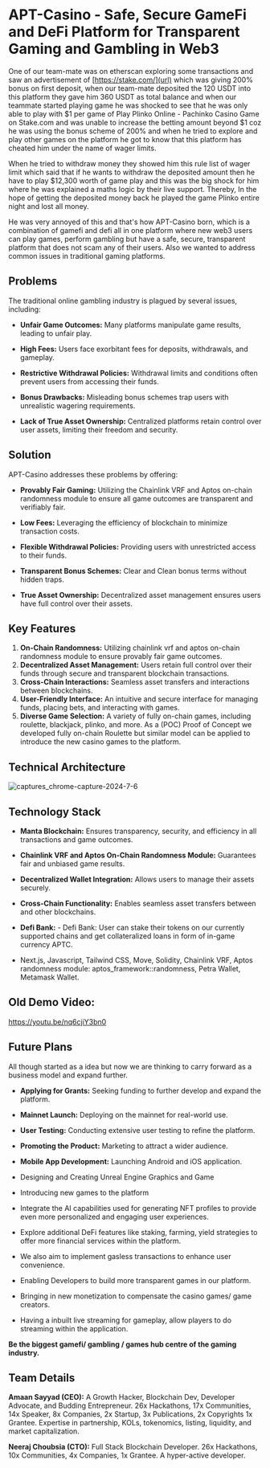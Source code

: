 # APT-Casino - Safe, Secure GameFi and DeFi Platform for Transparent Gaming and Gambling in Web3

One of our team-mate was on etherscan exploring some transactions and saw an advertisement of [https://stake.com/](url) which was giving 200% bonus on first deposit, when our team-mate deposited the 120 USDT into this platform they gave him 360 USDT as total balance and when our teammate started playing game he was shocked to see that he was only able to play with $1 per game of Play Plinko Online - Pachinko Casino Game on Stake.com and was unable to increase the betting amount beyond $1 coz he was using the bonus scheme of 200% and when he tried to explore and play other games on the platform he got to know that this platform has cheated him under the name of wager limits.

When he tried to withdraw money they showed him this rule list of wager limit which said that if he wants to withdraw the deposited amount then he have to play $12,300 worth of game play and this was the big shock for him where he was explained a maths logic by their live support. Thereby, In the hope of getting the deposited money back he played the game Plinko entire night and lost all money.

He was very annoyed of this and that's how APT-Casino born, which is a combination of gamefi and defi all in one platform where new web3 users can play games, perform gambling but have a safe, secure, transparent platform that does not scam any of their users. Also we wanted to address common issues in traditional gaming platforms.

## Problems

The traditional online gambling industry is plagued by several issues, including:
- **Unfair Game Outcomes:** Many platforms manipulate game results, leading to unfair play.

- **High Fees:** Users face exorbitant fees for deposits, withdrawals, and gameplay.

- **Restrictive Withdrawal Policies:** Withdrawal limits and conditions often prevent users from accessing their funds.

- **Bonus Drawbacks:** Misleading bonus schemes trap users with unrealistic wagering requirements.

- **Lack of True Asset Ownership:** Centralized platforms retain control over user assets, limiting their freedom and security.

## Solution

APT-Casino addresses these problems by offering:
- **Provably Fair Gaming:** Utilizing the Chainlink VRF and Aptos on-chain randomness module to ensure all game outcomes are transparent and verifiably fair.

- **Low Fees:** Leveraging the efficiency of blockchain to minimize transaction costs.

- **Flexible Withdrawal Policies:** Providing users with unrestricted access to their funds.

- **Transparent Bonus Schemes:** Clear and Clean bonus terms without hidden traps.

- **True Asset Ownership:** Decentralized asset management ensures users have full control over their assets.

## Key Features

1. **On-Chain Randomness:** Utilizing chainlink vrf and aptos on-chain randomness module to ensure provably fair game outcomes.
2. **Decentralized Asset Management:** Users retain full control over their funds through secure and transparent blockchain transactions.
3. **Cross-Chain Interactions:** Seamless asset transfers and interactions between blockchains.
4. **User-Friendly Interface:** An intuitive and secure interface for managing funds, placing bets, and interacting with games.
5. **Diverse Game Selection:** A variety of fully on-chain games, including roulette, blackjack, plinko, and more. As a (POC) Proof of Concept we developed fully on-chain Roulette but similar model can be applied to introduce the new casino games to the platform.

## Technical Architecture
![captures_chrome-capture-2024-7-6](https://github.com/user-attachments/assets/3915862d-6dda-4db4-9f62-ddf8e4f290c8)

## Technology Stack

- **Manta Blockchain:** Ensures transparency, security, and efficiency in all transactions and game outcomes.

- **Chainlink VRF and Aptos On-Chain Randomness Module:** Guarantees fair and unbiased game results.

- **Decentralized Wallet Integration:** Allows users to manage their assets securely.

- **Cross-Chain Functionality:** Enables seamless asset transfers between and other blockchains.

- **Defi Bank:** - Defi Bank: User can stake their tokens on our currently supported chains and get collateralized loans in form of in-game currency APTC.

- Next.js, Javascript, Tailwind CSS, Move, Solidity, Chainlink VRF, Aptos randomness module: aptos_framework::randomness, Petra Wallet, Metamask Wallet.

## Old Demo Video:

https://youtu.be/nq6cjiY3bn0

## Future Plans

All though started as a idea but now we are thinking to carry forward as a business model and expand further.

- **Applying for Grants:** Seeking funding to further develop and expand the platform.

- **Mainnet Launch:** Deploying on the mainnet for real-world use.

- **User Testing:** Conducting extensive user testing to refine the platform.

- **Promoting the Product:** Marketing to attract a wider audience.

- **Mobile App Development:** Launching Android and iOS application.

- Designing and Creating Unreal Engine Graphics and Game

- Introducing new games to the platform

- Integrate the AI capabilities used for generating NFT profiles to provide even more personalized and engaging user experiences.

- Explore additional DeFi features like staking, farming, yield strategies to offer more financial services within the platform.

- We also aim to implement gasless transactions to enhance user convenience.

- Enabling Developers to build more transparent games in our platform.

- Bringing in new monetization to compensate the casino games/ game creators.

- Having a inbuilt live streaming for gameplay, allow players to do streaming within the application.

**Be the biggest gamefi/ gambling / games hub centre of the gaming industry.**

## Team Details
**Amaan Sayyad (CEO):** A Growth Hacker, Blockchain Dev, Developer Advocate, and Budding Entrepreneur. 26x Hackathons, 17x Communities, 14x Speaker, 8x Companies, 2x Startup, 3x Publications, 2x Copyrights 1x Grantee. Expertise in partnership, KOLs, tokenomics, listing, liquidity, and market capitalization.

**Neeraj Choubsia (CTO):** Full Stack Blockchain Developer. 26x Hackathons, 10x Communities, 4x Companies, 1x Grantee. A hyper-active developer.
